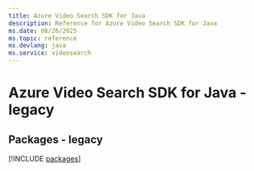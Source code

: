 ```yaml
---
title: Azure Video Search SDK for Java
description: Reference for Azure Video Search SDK for Java
ms.date: 08/26/2025
ms.topic: reference
ms.devlang: java
ms.service: videosearch
---
```

# Azure Video Search SDK for Java - legacy
## Packages - legacy
[!INCLUDE [packages](video-search-index.md)]